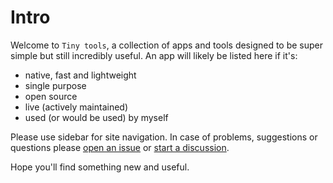 # Intro

Welcome to `Tiny tools`, a collection of apps and tools designed to be super simple but still incredibly useful. An app will likely be listed here if it's:

- native, fast and lightweight
- single purpose
- open source
- live (actively maintained)
- used (or would be used) by myself

Please use sidebar for site navigation. In case of problems, suggestions or questions please [open an issue](https://github.com/akapitoha/tinytools/issues) or [start a discussion](https://github.com/akapitoha/tinytools/discussions).

Hope you'll find something new and useful.
